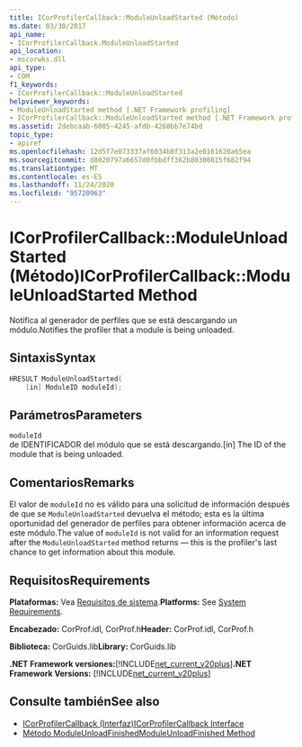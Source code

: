 ```yaml
---
title: ICorProfilerCallback::ModuleUnloadStarted (Método)
ms.date: 03/30/2017
api_name:
- ICorProfilerCallback.ModuleUnloadStarted
api_location:
- mscorwks.dll
api_type:
- COM
f1_keywords:
- ICorProfilerCallback::ModuleUnloadStarted
helpviewer_keywords:
- ModuleUnloadStarted method [.NET Framework profiling]
- ICorProfilerCallback::ModuleUnloadStarted method [.NET Framework profiling]
ms.assetid: 2debcaab-6005-4245-afdb-4268bb7e74bd
topic_type:
- apiref
ms.openlocfilehash: 12d5f7e073337af6034b8f313a2e0161620a65ea
ms.sourcegitcommit: d8020797a6657d0fbbdff362b80300815f682f94
ms.translationtype: MT
ms.contentlocale: es-ES
ms.lasthandoff: 11/24/2020
ms.locfileid: "95720963"
---
```

# <a name="icorprofilercallbackmoduleunloadstarted-method"></a><span data-ttu-id="03d92-102">ICorProfilerCallback::ModuleUnloadStarted (Método)</span><span class="sxs-lookup"><span data-stu-id="03d92-102">ICorProfilerCallback::ModuleUnloadStarted Method</span></span>

<span data-ttu-id="03d92-103">Notifica al generador de perfiles que se está descargando un módulo.</span><span class="sxs-lookup"><span data-stu-id="03d92-103">Notifies the profiler that a module is being unloaded.</span></span>  
  
## <a name="syntax"></a><span data-ttu-id="03d92-104">Sintaxis</span><span class="sxs-lookup"><span data-stu-id="03d92-104">Syntax</span></span>  
  
```cpp  
HRESULT ModuleUnloadStarted(  
    [in] ModuleID moduleId);
```  
  
## <a name="parameters"></a><span data-ttu-id="03d92-105">Parámetros</span><span class="sxs-lookup"><span data-stu-id="03d92-105">Parameters</span></span>  

 `moduleId`  
 <span data-ttu-id="03d92-106">de IDENTIFICADOR del módulo que se está descargando.</span><span class="sxs-lookup"><span data-stu-id="03d92-106">[in] The ID of the module that is being unloaded.</span></span>  
  
## <a name="remarks"></a><span data-ttu-id="03d92-107">Comentarios</span><span class="sxs-lookup"><span data-stu-id="03d92-107">Remarks</span></span>  

 <span data-ttu-id="03d92-108">El valor de `moduleId` no es válido para una solicitud de información después de que se `ModuleUnloadStarted` devuelva el método; esta es la última oportunidad del generador de perfiles para obtener información acerca de este módulo.</span><span class="sxs-lookup"><span data-stu-id="03d92-108">The value of `moduleId` is not valid for an information request after the `ModuleUnloadStarted` method returns — this is the profiler's last chance to get information about this module.</span></span>  
  
## <a name="requirements"></a><span data-ttu-id="03d92-109">Requisitos</span><span class="sxs-lookup"><span data-stu-id="03d92-109">Requirements</span></span>  

 <span data-ttu-id="03d92-110">**Plataformas:** Vea [Requisitos de sistema](../../get-started/system-requirements.md).</span><span class="sxs-lookup"><span data-stu-id="03d92-110">**Platforms:** See [System Requirements](../../get-started/system-requirements.md).</span></span>  
  
 <span data-ttu-id="03d92-111">**Encabezado:** CorProf.idl, CorProf.h</span><span class="sxs-lookup"><span data-stu-id="03d92-111">**Header:** CorProf.idl, CorProf.h</span></span>  
  
 <span data-ttu-id="03d92-112">**Biblioteca:** CorGuids.lib</span><span class="sxs-lookup"><span data-stu-id="03d92-112">**Library:** CorGuids.lib</span></span>  
  
 <span data-ttu-id="03d92-113">**.NET Framework versiones:**[!INCLUDE[net_current_v20plus](../../../../includes/net-current-v20plus-md.md)]</span><span class="sxs-lookup"><span data-stu-id="03d92-113">**.NET Framework Versions:** [!INCLUDE[net_current_v20plus](../../../../includes/net-current-v20plus-md.md)]</span></span>  
  
## <a name="see-also"></a><span data-ttu-id="03d92-114">Consulte también</span><span class="sxs-lookup"><span data-stu-id="03d92-114">See also</span></span>

- [<span data-ttu-id="03d92-115">ICorProfilerCallback (Interfaz)</span><span class="sxs-lookup"><span data-stu-id="03d92-115">ICorProfilerCallback Interface</span></span>](icorprofilercallback-interface.md)
- [<span data-ttu-id="03d92-116">Método ModuleUnloadFinished</span><span class="sxs-lookup"><span data-stu-id="03d92-116">ModuleUnloadFinished Method</span></span>](icorprofilercallback-moduleunloadfinished-method.md)
